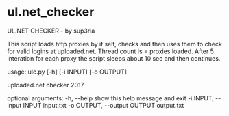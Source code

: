 # ul.net_checker
UL.NET CHECKER - by sup3ria

This script loads http proxies by it self, checks and then uses them to check for valid logins at uploaded.net.
Thread count is = proxies loaded.
After 5 interation for each proxy the script sleeps about 10 sec and then continues.

usage: ulc.py [-h] [-i INPUT] [-o OUTPUT]

uploaded.net checker 2017

optional arguments:
  -h, --help            show this help message and exit
  -i INPUT, --input INPUT
                        input.txt
  -o OUTPUT, --output OUTPUT
                        output.txt


